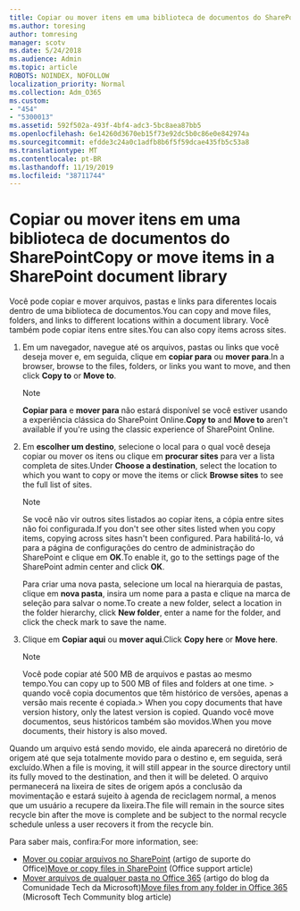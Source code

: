 ```yaml
---
title: Copiar ou mover itens em uma biblioteca de documentos do SharePoint
ms.author: toresing
author: tomresing
manager: scotv
ms.date: 5/24/2018
ms.audience: Admin
ms.topic: article
ROBOTS: NOINDEX, NOFOLLOW
localization_priority: Normal
ms.collection: Adm_O365
ms.custom:
- "454"
- "5300013"
ms.assetid: 592f502a-493f-4bf4-adc3-5bc8aea87bb5
ms.openlocfilehash: 6e14260d3670eb15f73e92dc5b0c86e0e842974a
ms.sourcegitcommit: efdde3c24a0c1adfb8b6f5f59dcae435fb5c53a8
ms.translationtype: MT
ms.contentlocale: pt-BR
ms.lasthandoff: 11/19/2019
ms.locfileid: "38711744"
---
```

# <a name="copy-or-move-items-in-a-sharepoint-document-library"></a><span data-ttu-id="67111-102">Copiar ou mover itens em uma biblioteca de documentos do SharePoint</span><span class="sxs-lookup"><span data-stu-id="67111-102">Copy or move items in a SharePoint document library</span></span>

<span data-ttu-id="67111-103">Você pode copiar e mover arquivos, pastas e links para diferentes locais dentro de uma biblioteca de documentos.</span><span class="sxs-lookup"><span data-stu-id="67111-103">You can copy and move files, folders, and links to different locations within a document library.</span></span> <span data-ttu-id="67111-104">Você também pode copiar itens entre sites.</span><span class="sxs-lookup"><span data-stu-id="67111-104">You can also copy items across sites.</span></span> 
  
1. <span data-ttu-id="67111-105">Em um navegador, navegue até os arquivos, pastas ou links que você deseja mover e, em seguida, clique em **copiar para** ou **mover para**.</span><span class="sxs-lookup"><span data-stu-id="67111-105">In a browser, browse to the files, folders, or links you want to move, and then click **Copy to** or **Move to**.</span></span>

    > [!NOTE]
    > <span data-ttu-id="67111-106">**Copiar para** e **mover para** não estará disponível se você estiver usando a experiência clássica do SharePoint Online.</span><span class="sxs-lookup"><span data-stu-id="67111-106">**Copy to** and **Move to** aren't available if you're using the classic experience of SharePoint Online.</span></span>
  
2. <span data-ttu-id="67111-107">Em **escolher um destino**, selecione o local para o qual você deseja copiar ou mover os itens ou clique em **procurar sites** para ver a lista completa de sites.</span><span class="sxs-lookup"><span data-stu-id="67111-107">Under **Choose a destination**, select the location to which you want to copy or move the items or click **Browse sites** to see the full list of sites.</span></span>

    > [!NOTE]
    > <span data-ttu-id="67111-108">Se você não vir outros sites listados ao copiar itens, a cópia entre sites não foi configurada.</span><span class="sxs-lookup"><span data-stu-id="67111-108">If you don't see other sites listed when you copy items, copying across sites hasn't been configured.</span></span> <span data-ttu-id="67111-109">Para habilitá-lo, vá para a página de configurações do centro de administração do SharePoint e clique em **OK**.</span><span class="sxs-lookup"><span data-stu-id="67111-109">To enable it, go to the settings page of the SharePoint admin center and click **OK**.</span></span>
  
    <span data-ttu-id="67111-110">Para criar uma nova pasta, selecione um local na hierarquia de pastas, clique em **nova pasta**, insira um nome para a pasta e clique na marca de seleção para salvar o nome.</span><span class="sxs-lookup"><span data-stu-id="67111-110">To create a new folder, select a location in the folder hierarchy, click **New folder**, enter a name for the folder, and click the check mark to save the name.</span></span>

3. <span data-ttu-id="67111-111">Clique em **Copiar aqui** ou **mover aqui**.</span><span class="sxs-lookup"><span data-stu-id="67111-111">Click **Copy here** or **Move here**.</span></span>

    > [!NOTE]
    > <span data-ttu-id="67111-112">Você pode copiar até 500 MB de arquivos e pastas ao mesmo tempo.</span><span class="sxs-lookup"><span data-stu-id="67111-112">You can copy up to 500 MB of files and folders at one time.</span></span> <span data-ttu-id="67111-113">> quando você copia documentos que têm histórico de versões, apenas a versão mais recente é copiada.</span><span class="sxs-lookup"><span data-stu-id="67111-113">>  When you copy documents that have version history, only the latest version is copied.</span></span> <span data-ttu-id="67111-114">Quando você move documentos, seus históricos também são movidos.</span><span class="sxs-lookup"><span data-stu-id="67111-114">When you move documents, their history is also moved.</span></span>
  
 <span data-ttu-id="67111-115">Quando um arquivo está sendo movido, ele ainda aparecerá no diretório de origem até que seja totalmente movido para o destino e, em seguida, será excluído.</span><span class="sxs-lookup"><span data-stu-id="67111-115">When a file is moving, it will still appear in the source directory until its fully moved to the destination, and then it will be deleted.</span></span> <span data-ttu-id="67111-116">O arquivo permanecerá na lixeira de sites de origem após a conclusão da movimentação e estará sujeito à agenda de reciclagem normal, a menos que um usuário a recupere da lixeira.</span><span class="sxs-lookup"><span data-stu-id="67111-116">The file will remain in the source sites recycle bin after the move is complete and be subject to the normal recycle schedule unless a user recovers it from the recycle bin.</span></span>

<span data-ttu-id="67111-117">Para saber mais, confira:</span><span class="sxs-lookup"><span data-stu-id="67111-117">For more information, see:</span></span>

 - <span data-ttu-id="67111-118">[Mover ou copiar arquivos no SharePoint](https://support.office.com/article/move-or-copy-files-in-sharepoint-00e2f483-4df3-46be-a861-1f5f0c1a87bc) (artigo de suporte do Office)</span><span class="sxs-lookup"><span data-stu-id="67111-118">[Move or copy files in SharePoint](https://support.office.com/article/move-or-copy-files-in-sharepoint-00e2f483-4df3-46be-a861-1f5f0c1a87bc) (Office support article)</span></span>
 - <span data-ttu-id="67111-119">[Mover arquivos de qualquer pasta no Office 365](https://techcommunity.microsoft.com/t5/Microsoft-SharePoint-Blog/Now-move-files-anywhere-in-Office-365-SharePoint-and-OneDrive/ba-p/146973) (artigo do blog da Comunidade Tech da Microsoft)</span><span class="sxs-lookup"><span data-stu-id="67111-119">[Move files from any folder in Office 365](https://techcommunity.microsoft.com/t5/Microsoft-SharePoint-Blog/Now-move-files-anywhere-in-Office-365-SharePoint-and-OneDrive/ba-p/146973) (Microsoft Tech Community blog article)</span></span>  